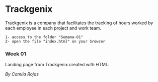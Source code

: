 # Trackgenix

Trackgenix is ​​a company that facilitates the tracking of hours worked by each employee in each project and work team.

```
1- access to the folder "Semana-01"
2- open the file "index.html" on your browser
```

### Week 01

Landing page from Trackgenix created with HTML.

_By Camila Rojas_
